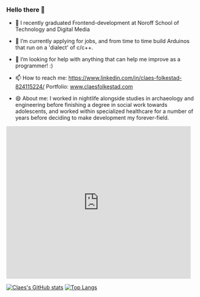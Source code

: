 ### Hello there 👋

<!--
**ClaesF0/ClaesF0** is a ✨ _special_ ✨ repository because its `README.md` (this file) appears on your GitHub profile.

Here are some ideas to get you started:

- 🔭 I’m currently working on ...
- 🌱 I’m currently learning ...
- 👯 I’m looking to collaborate on ...
- 🤔 I’m looking for help with ...
- 💬 Ask me about ...
- 📫 How to reach me: ...
- 😄 Pronouns: ...
- ⚡ Fun fact: ...
-->


- 🔭 I recently graduated Frontend-development at Noroff School of Technology and Digital Media

- 🌱 I’m currently applying for jobs, and from time to time build Arduinos that run on a 'dialect' of c/c++.

- 🤔 I’m looking for help with anything that can help me improve as a programmer! :)

- 📫 How to reach me: 
https://www.linkedin.com/in/claes-folkestad-824115224/
Portfolio: www.claesfolkestad.com

- 😄 About me:
I worked in nightlife alongside studies in archaeology and engineering before finishing a degree in social work towards adolescents, and worked within specialized healthcare for a number of years before deciding to make development my forever-field.

<iframe src="https://scratch.mit.edu/projects/910826046/embed" allowtransparency="true" width="485" height="402" frameborder="0" scrolling="no" allowfullscreen></iframe>

[![Claes's GitHub stats](https://github-readme-stats.vercel.app/api?username=ClaesF0)](https://github.com/ClaesF0/github-readme-stats)
[![Top Langs](https://github-readme-stats.vercel.app/api/top-langs/?username=ClaesF0)](https://github.com/ClaesF0/github-readme-stats)
